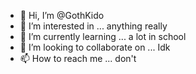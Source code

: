 - 👋 Hi, I’m @GothKido
- 👀 I’m interested in ... anything really
- 🌱 I’m currently learning ... a lot in school
- 💞️ I’m looking to collaborate on ... Idk
- 📫 How to reach me ... don't 

<!---
GothKido/GothKido is a ✨ special ✨ repository because its `README.md` (this file) appears on your GitHub profile.
You can click the Preview link to take a look at your changes.
--->
